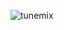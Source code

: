 ![tunemix](https://github.com/h-solak/mis-463-project/assets/81798435/9075714e-6a75-47b3-8327-f3e5f45b5ca6)
